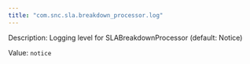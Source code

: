 ```yaml
---
title: "com.snc.sla.breakdown_processor.log"
---
```


Description: Logging level for SLABreakdownProcessor (default: Notice)

Value: `notice`